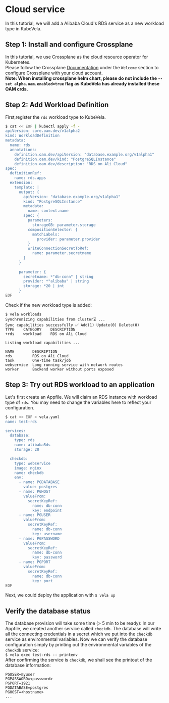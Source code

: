 # Cloud service

In this tutorial, we will add a Alibaba Cloud's RDS service as a new workload type in KubeVela.

## Step 1: Install and configure Crossplane 

In this tutorial, we use Crossplane as the cloud resource operator for Kubernetes.   
Please follow the Crossplane [Documentation](https://crossplane.io/docs/) under the `Welcome` section to configure Crossplane with your cloud account.   
**Note: When installing crossplane helm chart, please do not include the `--set alpha.oam.enabled=true` flag as KubeVela has already installed these OAM crds.**

## Step 2: Add Workload Definition

First,register the `rds` workload type to KubeVela.

```bash
$ cat << EOF | kubectl apply -f -
apiVersion: core.oam.dev/v1alpha2
kind: WorkloadDefinition
metadata:
  name: rds
  annotations:
    definition.oam.dev/apiVersion: "database.example.org/v1alpha1"
    definition.oam.dev/kind: "PostgreSQLInstance"
    definition.oam.dev/description: "RDS on Ali Cloud"
spec:
  definitionRef:
    name: rds.apps
  extension:
    template: |
      output: {
        apiVersion: "database.example.org/v1alpha1"
        kind: "PostgreSQLInstance"
        metadata:
          name: context.name
        spec: {         
          parameters:
            storageGB: parameter.storage
          compositionSelector: {
            matchLabels:
              provider: parameter.provider
          }
          writeConnectionSecretToRef:
            name: parameter.secretname
        }
      }
      
      parameter: {
        secretname: *"db-conn" | string
        provider: *"alibaba" | string
        storage: *20 | int
      }     
EOF
``` 

Check if the new workload type is added:   
```console
$ vela workloads
Synchronizing capabilities from cluster⌛ ...
Sync capabilities successfully ✅ Add(1) Update(0) Delete(0)
TYPE	CATEGORY	DESCRIPTION     
+rds	workload	RDS on Ali Cloud

Listing workload capabilities ...

NAME      	DESCRIPTION                             
rds       	RDS on Ali Cloud                        
task      	One-time task/job                       
webservice	Long running service with network routes
worker    	Backend worker without ports exposed    
```   

## Step 3: Try out RDS workload to an application

Let's first create an Appfile. We will claim an RDS instance with workload type of `rds`. You may need to change the variables here to reflect your configuration. 

```bash
$ cat << EOF > vela.yaml
name: test-rds

services:
  database:
    type: rds
    name: alibabaRds
    storage: 20

  checkdb:
    type: webservice
    image: nginx
    name: checkdb
    env:
      - name: PGDATABASE
        value: postgres
      - name: PGHOST
        valueFrom:
          secretKeyRef:
            name: db-conn
            key: endpoint
      - name: PGUSER
        valueFrom:
          secretKeyRef:
            name: db-conn
            key: username
      - name: PGPASSWORD
        valueFrom:
          secretKeyRef:
            name: db-conn
            key: password
      - name: PGPORT
        valueFrom:
          secretKeyRef:
            name: db-conn
            key: port
EOF
```

Next, we could deploy the application with `$ vela up`

## Verify the database status

The database provision will take some time (> 5 min to be ready):
In our Appfile, we created another service called `checkdb`. The database will write all the connecting credentials in a secret which we put into the `checkdb` service as environmental variables. Now we can verify the database configuration simply by printing out the environmental variables of the `checkdb` service:   
`$ vela exec test-rds -- printenv`   
After confirming the service is `checkdb`, we shall see the printout of the database information:
```console
PGUSER=myuser
PGPASSWORD=<password>
PGPORT=1921
PGDATABASE=postgres
PGHOST=<hostname>
...
```